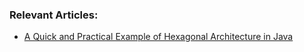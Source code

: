 ### Relevant Articles:
- [A Quick and Practical Example of Hexagonal Architecture in Java](http://inprogress.baeldung.com/?p=130724&preview=true)
